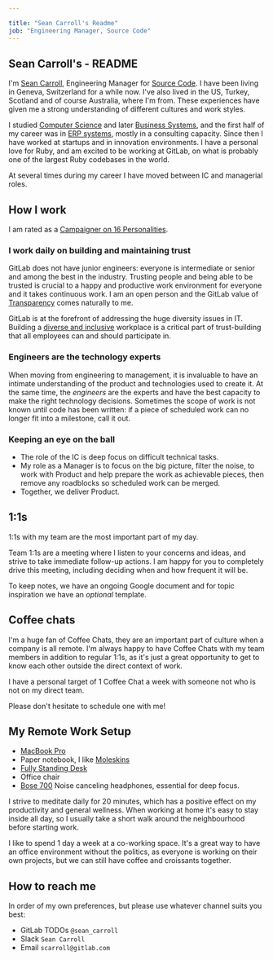 ```yaml
---

title: "Sean Carroll's Readme"
job: "Engineering Manager, Source Code"
---
```

## Sean Carroll's - README

I'm [Sean Carroll](https://gitlab.com/sean_carroll), Engineering Manager for [Source Code](/handbook/product/categories/features/#createsource-code-group). I have been living in Geneva, Switzerland for a while now. I've also lived in the US, Turkey, Scotland and of course Australia, where I'm from. These experiences have given me a strong understanding of different cultures and work styles.

I studied [Computer Science](https://www.monash.edu/) and later [Business Systems](https://www.vu.edu.au/), and the first half of my career was in [ERP systems](https://en.wikipedia.org/wiki/Enterprise_resource_planning), mostly in a consulting capacity. Since then I have worked at startups and in innovation environments. I have a personal love for Ruby, and am excited to be working at GitLab, on what is probably one of the largest Ruby codebases in the world.

At several times during my career I have moved between IC and managerial roles.

## How I work

I am rated as a [Campaigner on 16 Personalities](https://www.16personalities.com/enfp-personality).

### I work daily on building and maintaining trust

GitLab does not have junior engineers: everyone is intermediate or senior and among the best in the industry. Trusting people and being able to be trusted is crucial to a happy and productive work environment for everyone and it takes continuous work. I am an open person and the GitLab value of [Transparency](/handbook/values/#transparency) comes naturally to me.

GitLab is at the forefront of addressing the huge diversity issues in IT. Building a [diverse and inclusive](/handbook/values/#diversity-inclusion) workplace is a critical part of trust-building that all employees can and should participate in.

### Engineers are the technology experts

When moving from engineering to management, it is invaluable to have an intimate understanding of the product and technologies used to create it. At the same time, the _engineers_ are the experts and have the best capacity to make the right technology decisions. Sometimes the scope of work is not known until code has been written:
if a piece of scheduled work can no longer fit into a milestone, call it out.

### Keeping an eye on the ball

- The role of the IC is deep focus on difficult technical tasks. 
- My role as a Manager is to focus on the big picture, filter the noise, to work with Product and help prepare the work as achievable pieces, then remove any roadblocks so scheduled work can be merged.
- Together, we deliver Product.

## 1:1s

1:1s with my team are the most important part of my day.

Team 1:1s are a meeting where I listen to your concerns and ideas, and strive to take immediate follow-up actions. I am happy for you to completely drive this meeting, including deciding when and how frequent it will be.

To keep notes, we have an ongoing Google document and for topic inspiration we have an _optional_ template. 

## Coffee chats 

I'm a huge fan of Coffee Chats, they are an important part of culture when a company is all remote. I'm always happy to have Coffee Chats with my team members in addition to regular 1:1s, as it's just a great opportunity to get to know each other outside the direct context of work.

I have a personal target of 1 Coffee Chat a week with someone not who is not on my direct team.

Please don't hesitate to schedule one with me!

## My Remote Work Setup

- [MacBook Pro](/handbook/business-technology/end-user-services/onboarding-access-requests/#apple-hardware)
- Paper notebook, I like [Moleskins](https://www.amazon.com/Moleskine-Classic-Cover-Notebook-Ruled/dp/8883701127)
- [Fully Standing Desk](https://www.fully.com/en-eu/standing-desks/jarvis/jarvis-hardwood-standing-desk.html)
- Office chair
- [Bose 700](https://www.bose.com/en_us/products/headphones/noise_cancelling_headphones/noise-cancelling-headphones-700.html) Noise canceling headphones, essential for deep focus.

I strive to meditate daily for 20 minutes, which has a positive effect on my productivity and general wellness. When working at home it's easy to stay inside all day, so I usually take a short walk around the neighbourhood before starting work.

I like to spend 1 day a week at a co-working space. It's a great way to have an office environment without the politics, as everyone is working on their own projects, but we can still have coffee and croissants together.

## How to reach me

In order of my own preferences, but please use whatever channel suits you best:

- GitLab TODOs `@sean_carroll`
- Slack `Sean Carroll`
- Email `scarroll@gitlab.com`

